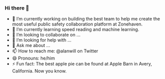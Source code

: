 ### Hi there 👋

- 🔭 I’m currently working on building the best team to help me create the most useful public safety collaboration platform at Zonehaven.
- 🌱 I’m currently learning speed reading and machine learning.
- 👯 I’m looking to collaborate on ...
- 🤔 I’m looking for help with ...
- 💬 Ask me about ...
- 📫 How to reach me: @alanwill on Twitter
- 😄 Pronouns: he/him
- ⚡ Fun fact: The best apple pie can be found at Apple Barn in Avery, California. Now you know.
